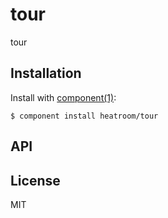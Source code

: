 
# tour

  tour

## Installation

  Install with [component(1)](http://component.io):

    $ component install heatroom/tour

## API



## License

  MIT
